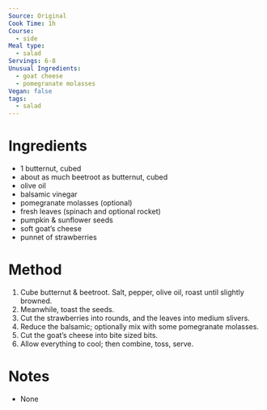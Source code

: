 ```yaml
---
Source: Original
Cook Time: 1h
Course:
  - side
Meal type:
  - salad
Servings: 6-8
Unusual Ingredients:
  - goat cheese
  - pomegranate molasses
Vegan: false
tags:
  - salad
---
```

# Ingredients

- 1 butternut, cubed
- about as much beetroot as butternut, cubed
- olive oil
- balsamic vinegar
- pomegranate molasses (optional)
- fresh leaves (spinach and optional rocket)
- pumpkin & sunflower seeds
- soft goat’s cheese
- punnet of strawberries

# Method

1. Cube butternut & beetroot. Salt, pepper, olive oil, roast until slightly browned.
2. Meanwhile, toast the seeds.
3. Cut the strawberries into rounds, and the leaves into medium slivers.
4. Reduce the balsamic; optionally mix with some pomegranate molasses.
5. Cut the goat’s cheese into bite sized bits.
6. Allow everything to cool; then combine, toss, serve.

# Notes

- None